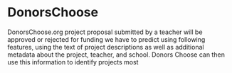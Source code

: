 # DonorsChoose
  DonorsChoose.org project proposal submitted by a teacher will be approved or rejected for funding we have to predict using following features, using the text of project descriptions as well as additional metadata about the project, teacher, and school. Donors Choose can then use this information to identify projects most 
